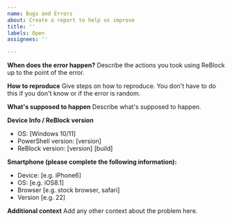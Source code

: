 ```yaml
---
name: Bugs and Errors
about: Create a report to help us improve
title: ''
labels: Open
assignees: ''

---
```


**When does the error happen?**
Describe the actions you took using ReBlock up to the point of the error.

**How to reproduce**
Give steps on how to reproduce. You don't have to do this if you don't know or if the error is random.

**What's supposed to happen**
Describe what's supposed to happen.

**Device Info / ReBlock version**
 - OS: [Windows 10/11]
- PowerShell version: [version]
 - ReBlock version: [version] [build]

**Smartphone (please complete the following information):**
 - Device: [e.g. iPhone6]
 - OS: [e.g. iOS8.1]
 - Browser [e.g. stock browser, safari]
 - Version [e.g. 22]

**Additional context**
Add any other context about the problem here.
